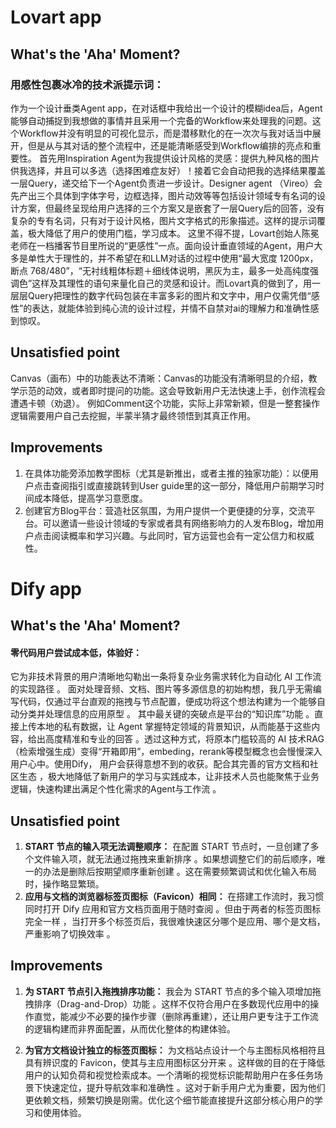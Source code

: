 # Lovart app
## What's the 'Aha' Moment?
### 用感性包裹冰冷的技术派提示词：
作为一个设计垂类Agent app，在对话框中我给出一个设计的模糊idea后，Agent能够自动捕捉到我想做的事情并且采用一个完备的Workflow来处理我的问题。这个Workflow并没有明显的可视化显示，而是潜移默化的在一次次与我对话当中展开，但是从与其对话的整个流程中，还是能清晰感受到Workflow编排的亮点和重要性。
首先用Inspiration Agent为我提供设计风格的灵感：提供九种风格的图片供我选择，并且可以多选（选择困难症友好）！接着它会自动把我的选择结果覆盖一层Query，递交给下一个Agent负责进一步设计。Designer agent （Vireo）会先产出三个具体到字体字号，边框选择，图片动效等等包括设计领域专有名词的设计方案，但最终呈现给用户选择的三个方案又是嵌套了一层Query后的回答，没有复杂的专有名词，只有对于设计风格，图片文字格式的形象描述。这样的提示词覆盖，极大降低了用户的使用门槛，学习成本。
这里不得不提，Lovart创始人陈冕老师在一档播客节目里所说的“更感性”一点。面向设计垂直领域的Agent，用户大多是单性大于理性的，并不希望在和LLM对话的过程中使用“最大宽度 1200px，断点 768/480”，“无衬线粗体标题＋细线体说明，黑灰为主，最多一处高纯度强调色”这样及其理性的语句来量化自己的灵感和设计。而Lovart真的做到了，用一层层Query把理性的数字代码包装在丰富多彩的图片和文字中，用户仅需凭借“感性”的表达，就能体验到纯心流的设计过程，并情不自禁对ai的理解力和准确性感到惊叹。

## Unsatisfied point

Canvas（画布）中的功能表达不清晰：Canvas的功能没有清晰明显的介绍，教学示范的动效，或者即时提问的功能。这会导致新用户无法快速上手，创作流程会遭遇卡顿（劝退）。
例如Comment这个功能，实际上非常新颖，但是一整套操作逻辑需要用户自己去挖掘，半蒙半猜才最终领悟到其真正作用。
## Improvements

1. 在具体功能旁添加教学图标（尤其是新推出，或者主推的独家功能）：以便用户点击查阅指引或直接跳转到User guide里的这一部分，降低用户前期学习时间成本降低，提高学习意愿度。
2. 创建官方Blog平台：营造社区氛围，为用户提供一个更便捷的分享，交流平台。可以邀请一些设计领域的专家或者具有网络影响力的人发布Blog，增加用户点击阅读概率和学习兴趣。与此同时，官方运营也会有一定公信力和权威性。


# Dify app
## What's the 'Aha' Moment?
#### 零代码用户尝试成本低，体验好：
它为非技术背景的用户清晰地勾勒出一条将复杂业务需求转化为自动化 AI 工作流的实现路径 。
面对处理音频、文档、图片等多源信息的初始构想，我几乎无需编写代码，仅通过平台直观的拖拽与节点配置，便成功将这个想法构建为一个能够自动分类并处理信息的应用原型 。
其中最关键的突破点是平台的“知识库”功能 。直接上传本地的私有数据，让 Agent 掌握特定领域的背景知识，从而能基于这些内容，给出高度精准和专业的回答 。透过这种方式，将原本门槛较高的 AI 技术RAG（检索增强生成）变得“开箱即用”，embeding，rerank等模型概念也会慢慢深入用户心中。使用Dify， 用户会获得意想不到的收获。配合其完善的官方文档和社区生态 ，极大地降低了新用户的学习与实践成本，让非技术人员也能聚焦于业务逻辑，快速构建出满足个性化需求的Agent与工作流 。

## Unsatisfied point

1. **START 节点的输入项无法调整顺序：** 在配置 START 节点时，一旦创建了多个文件输入项，就无法通过拖拽来重新排序 。如果想调整它们的前后顺序，唯一的办法是删除后按期望顺序重新创建 。这在需要频繁调试和优化输入布局时，操作略显繁琐。
2. **应用与文档的浏览器标签页图标（Favicon）相同：** 在搭建工作流时，我习惯同时打开 Dify 应用和官方文档页面用于随时查阅 。但由于两者的标签页图标完全一样 ，当打开多个标签页后，我很难快速区分哪个是应用、哪个是文档，严重影响了切换效率 。

## Improvements

1. **为 START 节点引入拖拽排序功能：** 我会为 START 节点的多个输入项增加拖拽排序（Drag-and-Drop）功能 。这样不仅符合用户在多数现代应用中的操作直觉，能减少不必要的操作步骤（删除再重建），还让用户更专注于工作流的逻辑构建而非界面配置，从而优化整体的构建体验。

2. **为官方文档设计独立的标签页图标：** 为文档站点设计一个与主图标风格相符且具有辨识度的 Favicon，使其与主应用图标区分开来 。这样做的目的在于降低用户的认知负荷和视觉检索成本。一个清晰的视觉标识能帮助用户在多任务场景下快速定位，提升导航效率和准确性 。这对于新手用户尤为重要，因为他们更依赖文档，频繁切换是刚需。优化这个细节能直接提升这部分核心用户的学习和使用体验。